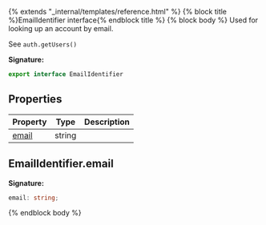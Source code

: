 {% extends "_internal/templates/reference.html" %}
{% block title %}EmailIdentifier interface{% endblock title %}
{% block body %}
Used for looking up an account by email.

See `auth.getUsers()`

<b>Signature:</b>

```typescript
export interface EmailIdentifier 
```

## Properties

|  Property | Type | Description |
|  --- | --- | --- |
|  [email](./firebase-admin.auth.emailidentifier.md#emailidentifieremail) | string |  |

## EmailIdentifier.email

<b>Signature:</b>

```typescript
email: string;
```
{% endblock body %}

